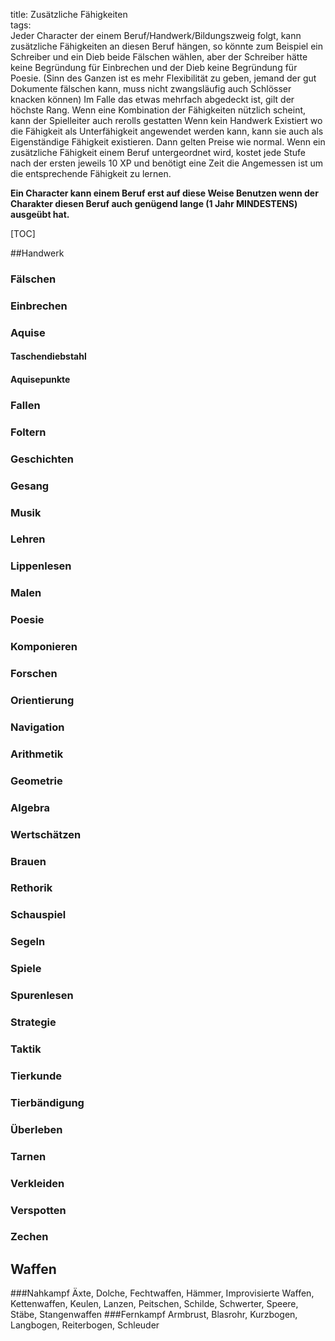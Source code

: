 title: Zusätzliche Fähigkeiten  
tags:   
Jeder Character der einem Beruf/Handwerk/Bildungszweig folgt, kann zusätzliche Fähigkeiten an diesen Beruf hängen, so könnte zum Beispiel ein Schreiber und ein Dieb beide Fälschen wählen, aber der Schreiber hätte keine Begründung für Einbrechen und der Dieb keine Begründung für Poesie.
(Sinn des Ganzen ist es mehr Flexibilität zu geben, jemand der gut Dokumente fälschen kann, muss nicht zwangsläufig auch Schlösser knacken können)
Im Falle das etwas mehrfach abgedeckt ist, gilt der höchste Rang. Wenn eine Kombination der Fähigkeiten nützlich scheint, kann der Spielleiter auch rerolls gestatten
Wenn kein Handwerk Existiert wo die Fähigkeit als Unterfähigkeit angewendet werden kann, kann sie auch als Eigenständige Fähigkeit existieren. Dann gelten Preise wie normal. Wenn ein zusätzliche Fähigkeit einem Beruf untergeordnet wird, kostet jede Stufe nach der ersten jeweils 10 XP und benötigt eine Zeit die Angemessen ist um die entsprechende Fähigkeit zu lernen. 

**Ein Character kann einem Beruf erst auf diese Weise Benutzen wenn der Charakter diesen Beruf auch genügend lange (1 Jahr MINDESTENS) ausgeübt hat.**

[TOC]


##Handwerk
### Fälschen
### Einbrechen
### Aquise
#### Taschendiebstahl
#### Aquisepunkte
### Fallen
### Foltern
### Geschichten
### Gesang
### Musik
### Lehren
### Lippenlesen
### Malen
### Poesie
### Komponieren
### Forschen
### Orientierung
### Navigation
### Arithmetik
### Geometrie
### Algebra
### Wertschätzen
### Brauen
### Rethorik
### Schauspiel
### Segeln
### Spiele
### Spurenlesen
### Strategie
### Taktik
### Tierkunde
### Tierbändigung
### Überleben
### Tarnen
### Verkleiden
### Verspotten
### Zechen

## Waffen
###Nahkampf
Äxte, Dolche, Fechtwaffen, Hämmer, Improvisierte Waffen, Kettenwaffen, Keulen, Lanzen, Peitschen, Schilde, Schwerter, Speere, Stäbe, Stangenwaffen
###Fernkampf
Armbrust, Blasrohr, Kurzbogen, Langbogen, Reiterbogen, Schleuder

